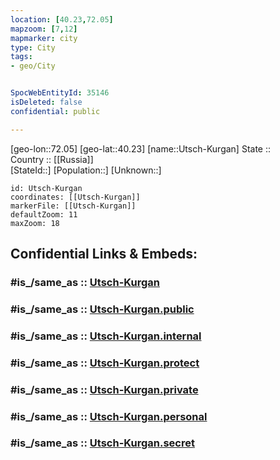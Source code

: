 ```yaml
---
location: [40.23,72.05] 
mapzoom: [7,12] 
mapmarker: city 
type: City
tags:
- geo/City


SpocWebEntityId: 35146
isDeleted: false
confidential: public

---
```

[geo-lon::72.05] 
[geo-lat::40.23] 
[name::Utsch-Kurgan] 
State ::  
Country :: [[Russia]]  
[StateId::] 
[Population::] 
[Unknown::] 


```leaflet
id: Utsch-Kurgan
coordinates: [[Utsch-Kurgan]] 
markerFile: [[Utsch-Kurgan]] 
defaultZoom: 11 
maxZoom: 18
```


## Confidential Links & Embeds: 

### #is_/same_as :: [Utsch-Kurgan](/_Standards/Earth/Continent/Asia/Asia~Central/Kyrgyzstan/Regions~Kyrgyzstan/Batken/City/Utsch-Kurgan.md) 

### #is_/same_as :: [Utsch-Kurgan.public](/_public/Earth/Continent/Asia/Asia~Central/Kyrgyzstan/Regions~Kyrgyzstan/Batken/City/Utsch-Kurgan.public.md) 

### #is_/same_as :: [Utsch-Kurgan.internal](/_internal/Earth/Continent/Asia/Asia~Central/Kyrgyzstan/Regions~Kyrgyzstan/Batken/City/Utsch-Kurgan.internal.md) 

### #is_/same_as :: [Utsch-Kurgan.protect](/_protect/Earth/Continent/Asia/Asia~Central/Kyrgyzstan/Regions~Kyrgyzstan/Batken/City/Utsch-Kurgan.protect.md) 

### #is_/same_as :: [Utsch-Kurgan.private](/_private/Earth/Continent/Asia/Asia~Central/Kyrgyzstan/Regions~Kyrgyzstan/Batken/City/Utsch-Kurgan.private.md) 

### #is_/same_as :: [Utsch-Kurgan.personal](/_personal/Earth/Continent/Asia/Asia~Central/Kyrgyzstan/Regions~Kyrgyzstan/Batken/City/Utsch-Kurgan.personal.md) 

### #is_/same_as :: [Utsch-Kurgan.secret](/_secret/Earth/Continent/Asia/Asia~Central/Kyrgyzstan/Regions~Kyrgyzstan/Batken/City/Utsch-Kurgan.secret.md)

